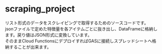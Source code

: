 # scraping_project
リスト形式のデータをスクレイピングで取得するためのソースコードです。<br>
jsonファイルで定めた特徴量を各アイテムごとに抜き出し、DataFrameに格納します。戻り値はJSON形式に変換しています。<br>
そのままCloud FunctionsにデプロイすればGASに接続しスプレッドシートへ格納することが出来ます。